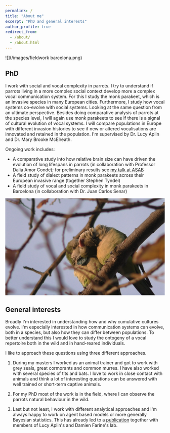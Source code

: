 ```yaml
---
permalink: /
title: "About me"
excerpt: "PhD and general interests"
author_profile: true
redirect_from: 
  - /about/
  - /about.html
---
```


![](/images/fieldwork barcelona.png)

## PhD

I work with social and vocal complexity in parrots. I try to understand if parrots living in a more complex social context develop more a complex vocal communication system. For this I study the monk parakeet, which is an invasive species in many European cities. Furthermore, I study how vocal systems co-evolve with social systems. Looking at the same question from an ultimate perspective. Besides doing comparative analysis of parrots at the species level, I will again use monk parakeets to see if there is a signal of cultural evolution of vocal systems. I will compare populations in Europe with different invasion histories to see if new or altered vocalisations are innovated and retained in the population. I'm supervised by Dr. Lucy Aplin and Dr. Mary Brooke McElreath. 

Ongoing work includes:

* A comparative study into how relative brain size can have driven the evolution of long lifespans in parrots (in collaboration with Professor Dalia Amor Conde); for preliminary results see [my talk at ASAB](https://www.youtube.com/watch?v=UuZCXxjj8S8&t=79s)
* A field study of dialect patterns in monk parakeets across their European invasive range (together Stephen Tyndel)
* A field study of vocal and social complexity in monk parakeets in Barcelona (in collaboration with Dr. Juan Carlos Senar)

![Tagged monk parakeet preening it's partner (that managed to remove its tag) in Ciutadella park, Barcelona.](/images/monks.png)

## General interests

Broadly I'm interested in understanding how and why cumulative cultures evolve. I'm especially interested in how communication systems can evolve, both in a species, but also how they can differ between populations. To better understand this I would love to study the ontogeny of a vocal repertoire both in the wild and in hand-reared individuals. 

I like to approach these questions using three different approaches. 

1. During my masters I worked as an animal trainer and got to work with grey seals, great cormorants and common murres. I have also worked with several species of tits and bats. I love to work in close contact with animals and think a lot of interesting questions can be answered with well trained or short-term captive animals. 

2. For my PhD most of the work is in the field, where I can observe the parrots natural behaviour in the wild. 

3. Last but not least, I work with different analytical approaches and I'm always happy to work on agent based models or more generally Bayesian statistics. This has already led to a [publication](https://doi.org/10.1098/rspb.2020.3107) together with members of Lucy Aplin's and Damien Farine's lab. 

